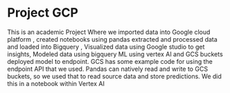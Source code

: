 # Project GCP
This is an academic Project 
Where we imported data into Google cloud platform , created notebooks using pandas extracted and processed data and loaded into Bigquery , Visualized data using Google studio to get insights,
Modeled data using bigquery ML using vertex AI and GCS buckets deployed model to endpoint.
GCS has some example code for using the endpoint API that we used. Pandas can natively read and write to GCS buckets, so we used that to read source data and store predictions. We did this in a notebook within Vertex AI

